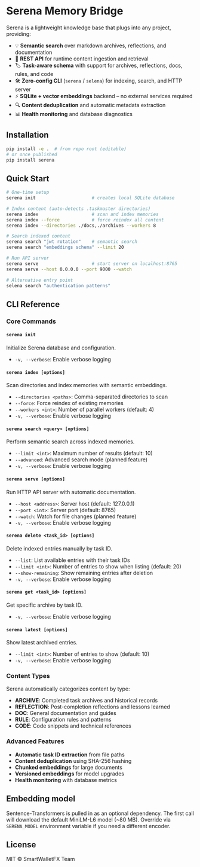 # Serena Memory Bridge

Serena is a lightweight knowledge base that plugs into any project, providing:

* 💡 **Semantic search** over markdown archives, reflections, and documentation
* 📨 **REST API** for runtime content ingestion and retrieval
* 🏷 **Task-aware schema** with support for archives, reflections, docs, rules, and code
* 🛠 **Zero-config CLI** (`serena` / `selena`) for indexing, search, and HTTP server
* ⚡️ **SQLite + vector embeddings** backend – no external services required
* 🔍 **Content deduplication** and automatic metadata extraction
* 📊 **Health monitoring** and database diagnostics

## Installation

```bash
pip install -e .  # from repo root (editable)
# or once published
pip install serena
```

## Quick Start

```bash
# One-time setup
serena init                     # creates local SQLite database

# Index content (auto-detects .taskmaster directories)
serena index                    # scan and index memories
serena index --force            # force reindex all content
serena index --directories ./docs,./archives --workers 8

# Search indexed content
serena search "jwt rotation"    # semantic search
serena search "embeddings schema" --limit 20

# Run API server
serena serve                    # start server on localhost:8765
serena serve --host 0.0.0.0 --port 9000 --watch

# Alternative entry point
selena search "authentication patterns"
```

## CLI Reference

### Core Commands

#### `serena init`
Initialize Serena database and configuration.
- `-v, --verbose`: Enable verbose logging

#### `serena index [options]`
Scan directories and index memories with semantic embeddings.
- `--directories <paths>`: Comma-separated directories to scan
- `--force`: Force reindex of existing memories  
- `--workers <int>`: Number of parallel workers (default: 4)
- `-v, --verbose`: Enable verbose logging

#### `serena search <query> [options]`
Perform semantic search across indexed memories.
- `--limit <int>`: Maximum number of results (default: 10)
- `--advanced`: Advanced search mode (planned feature)
- `-v, --verbose`: Enable verbose logging

#### `serena serve [options]`
Run HTTP API server with automatic documentation.
- `--host <address>`: Server host (default: 127.0.0.1)
- `--port <int>`: Server port (default: 8765)  
- `--watch`: Watch for file changes (planned feature)
- `-v, --verbose`: Enable verbose logging

#### `serena delete <task_id> [options]`
Delete indexed entries manually by task ID.
- `--list`: List available entries with their task IDs
- `--limit <int>`: Number of entries to show when listing (default: 20)
- `--show-remaining`: Show remaining entries after deletion
- `-v, --verbose`: Enable verbose logging

#### `serena get <task_id> [options]`
Get specific archive by task ID.
- `-v, --verbose`: Enable verbose logging

#### `serena latest [options]`
Show latest archived entries.
- `--limit <int>`: Number of entries to show (default: 10)
- `-v, --verbose`: Enable verbose logging

### Content Types

Serena automatically categorizes content by type:
- **ARCHIVE**: Completed task archives and historical records
- **REFLECTION**: Post-completion reflections and lessons learned
- **DOC**: General documentation and guides
- **RULE**: Configuration rules and patterns
- **CODE**: Code snippets and technical references

### Advanced Features

- **Automatic task ID extraction** from file paths
- **Content deduplication** using SHA-256 hashing
- **Chunked embeddings** for large documents
- **Versioned embeddings** for model upgrades
- **Health monitoring** with database metrics

## Embedding model
Sentence-Transformers is pulled in as an optional dependency.  The first call will download the default MiniLM-L6 model (~80 MB).  Override via `SERENA_MODEL` environment variable if you need a different encoder.

## License
MIT © SmartWalletFX Team